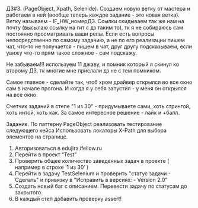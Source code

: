 ДЗ#3. (PageObject, Xpath, Selenide).
Создаем новую ветку от мастера и работаем в ней (вообще теперь каждое задание - это новая ветка).
Ветку называем - IF_HW_номерДЗ.
Ссылки скидываем так же нам на почту (высылаю ссылку на гит с дз таким то), тк я не собираюсь сам постоянно просматривать ваши репы.
Если есть вопросы непосредственно по самому заданию, а не по его реализации пишем чат, что-то не получается - пишем в чат, друг другу подсказываем, если увижу что-то прям такое сложное - сам подскажу.

Не забываем!!! используем 11 джаву, и помник который я скинул ко второму ДЗ, тк многие мне прислали дз не с тем помником.

Самое главное - сделайте так, чтоб хром драйвер открылся во все окно сам в начале прогона. И когда я у себя запустил - у меня он открылся на все окно.

Счетчик заданий в степе "1 из 30" - придумываете сами, хоть стрингой, хоть интой, хоть как. За самое интересное решение - лайк и +балл.

Задание.
По паттерну PageObject реализовать тестирование следующего кейса
Использовать локаторы X-Path для выбора элементов на странице.

1. Авторизоваться в edujira.ifellow.ru
2. Перейти в проект “Test”
3. Проверить общее количество заведенных задач в проекте ( например в  строке ‘1 из 30’ )
4. Перейти в задачу TestSelenium и проверить "статус задачи - Сделать" и привязку в 
"Исправить в версиях: - Version 2.0"
5. Создать новый баг с описанием. Перевести задачу по статусам до закрытого.
6. В каждый степ добавить проверку assert!
